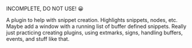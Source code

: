 INCOMPLETE, DO NOT USE! 😀

A plugin to help with snippet creation. Highlights snippets, nodes, etc. Maybe
add a window with a running list of buffer defined snippets. Really just
practicing creating plugins, using extmarks, signs, handling buffers, events,
and stuff like that. 
